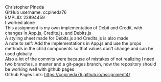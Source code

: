 Christopher Pineda <br/> 
GitHub username: ccpineda76 <br/>
EMPLID: 23894459 <br/>
I worked alone <br/>
This assignment is my own implementation of Debit and Credit, with changes in App.js, Credits.js, and Debits.js <br/>
A styling sheet made for Debits.js and Credits.js is also made <br/>
A note to self: Add the implementations in App.js and use the props methods in the child components so that values don't change and can be used globally<br/>
Also a lot of the commits were because of mistakes of not realizing I need two branches, a master and a git-pages branch, now the repository should be working well with github pages <br/>
Github Pages Link: https://ccpineda76.github.io/assignment4/

